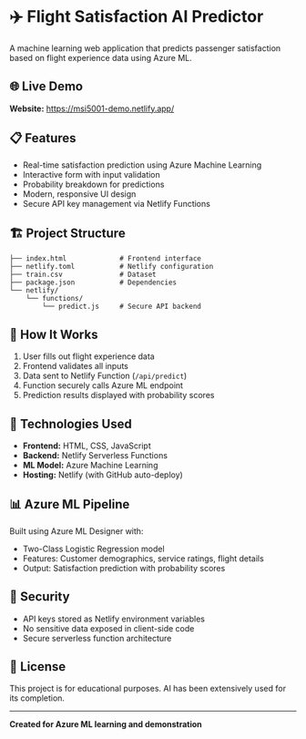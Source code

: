 # ✈️ Flight Satisfaction AI Predictor

A machine learning web application that predicts passenger satisfaction based on flight experience data using Azure ML.

## 🌐 Live Demo

**Website:** https://msi5001-demo.netlify.app/

## 📋 Features

- Real-time satisfaction prediction using Azure Machine Learning
- Interactive form with input validation
- Probability breakdown for predictions
- Modern, responsive UI design
- Secure API key management via Netlify Functions

## 🏗️ Project Structure
```
├── index.html             # Frontend interface
├── netlify.toml           # Netlify configuration
├── train.csv              # Dataset
├── package.json           # Dependencies
└── netlify/
    └── functions/
        └── predict.js     # Secure API backend
```

## 🚀 How It Works

1. User fills out flight experience data
2. Frontend validates all inputs
3. Data sent to Netlify Function (`/api/predict`)
4. Function securely calls Azure ML endpoint
5. Prediction results displayed with probability scores

## 🔧 Technologies Used

- **Frontend:** HTML, CSS, JavaScript
- **Backend:** Netlify Serverless Functions
- **ML Model:** Azure Machine Learning
- **Hosting:** Netlify (with GitHub auto-deploy)

## 📊 Azure ML Pipeline

Built using Azure ML Designer with:
- Two-Class Logistic Regression model
- Features: Customer demographics, service ratings, flight details
- Output: Satisfaction prediction with probability scores

## 🔐 Security

- API keys stored as Netlify environment variables
- No sensitive data exposed in client-side code
- Secure serverless function architecture

## 📝 License

This project is for educational purposes. AI has been extensively used for its completion.

---

**Created for Azure ML learning and demonstration**
